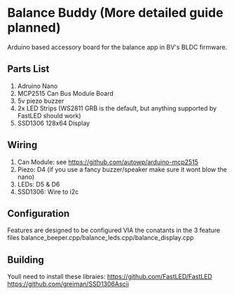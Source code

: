 # Balance Buddy (More detailed guide planned)
Arduino based accessory board for the balance app in BV's BLDC firmware.

## Parts List
1. Adruino Nano
1. MCP2515 Can Bus Module Board
1. 5v piezo buzzer
1. 2x LED Strips (WS2811 GRB is the default, but anything supported by FastLED should work)
1. SSD1306 128x64 Display

## Wiring
1. Can Module: see https://github.com/autowp/arduino-mcp2515
1. Piezo: D4 (if you use a fancy buzzer/speaker make sure it wont blow the nano)
1. LEDs: D5 & D6
1. SSD1306: Wire to i2c

## Configuration
Features are designed to be configured VIA the conatants in the 3 feature files balance_beeper.cpp/balance_leds.cpp/balance_display.cpp

## Building
Youll need to install these libraies:
https://github.com/FastLED/FastLED
https://github.com/greiman/SSD1306Ascii

